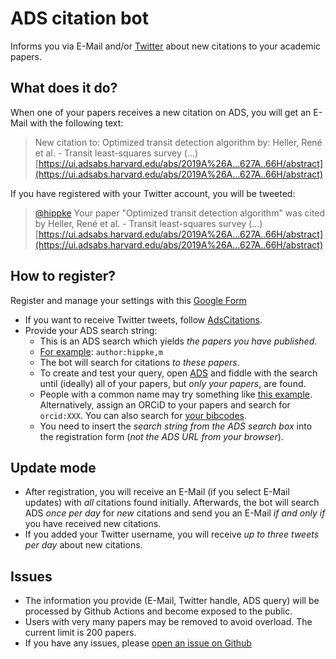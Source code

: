 ADS citation bot
====================
Informs you via E-Mail and/or [Twitter](https://twitter.com/AdsCitations) about new citations to your academic papers.

## What does it do?
When one of your papers receives a new citation on ADS, you will get an E-Mail with the following text:

> New citation to:
Optimized transit detection algorithm
by: Heller, René et al. - Transit least-squares survey (...)
[https://ui.adsabs.harvard.edu/abs/2019A%26A...627A..66H/abstract](https://ui.adsabs.harvard.edu/abs/2019A%26A...627A..66H/abstract)


If you have registered with your Twitter account, you will be tweeted:

> [@hippke](https://twitter.com/hippke) Your paper "Optimized transit detection algorithm" 
was cited by Heller, René et al. - Transit least-squares survey (...) 
[https://ui.adsabs.harvard.edu/abs/2019A%26A...627A..66H/abstract](https://ui.adsabs.harvard.edu/abs/2019A%26A...627A..66H/abstract)

## How to register?
Register and manage your settings with this [Google Form](https://docs.google.com/forms/d/e/1FAIpQLSejpaPLTVaI3KZZcgvPGBLwmkn26yMX5MpGwf9kQINzGC8Olw/viewform?vc=0&c=0&w=1&usp=mail_form_link) 
- If you want to receive Twitter tweets, follow [AdsCitations](https://twitter.com/AdsCitations).
- Provide your ADS search string:
  - This is an ADS search which yields *the papers you have published*.
  - [For example](https://ui.adsabs.harvard.edu/search/q=%20author%3A%22hippke%2Cm.%22&sort=date%20desc%2C%20bibcode%20desc&p_=0): `author:hippke,m`
  - The bot will search for citations *to these papers*.
  - To create and test your query, open [ADS](https://ui.adsabs.harvard.edu/) and fiddle with the search until (ideally) all of your papers, but *only your papers*, are found.
  - People with a common name may try something like [this example](https://ui.adsabs.harvard.edu/search/q=author%3A(%22Heller%2C%20R%22)%20AND%20NOT%20author%3A%22Sarkar%2C%20S%22%20AND%20NOT%20author%3A%22Abdou%2C%20Y%22%20AND%20pubdate%3A%5B2009-01%20TO%209999-12%5D%20AND%20database%3Aastronomy%20AND%20property%3Arefereed&sort=date%20desc%2C%20bibcode%20desc&p_=0). Alternatively, assign an ORCiD to your papers and search for `orcid:XXX`. You can also search for [your bibcodes](https://ui.adsabs.harvard.edu/search/fl=identifier%2C%5Bcitations%5D%2Cabstract%2Caff%2Cauthor%2Cbibcode%2Ccitation_count%2Ccomment%2Cdoi%2Cid%2Ckeyword%2Cpage%2Cproperty%2Cpub%2Cpub_raw%2Cpubdate%2Cpubnote%2Cread_count%2Ctitle%2Cvolume%2Clinks_data%2Cesources%2Cdata%2Ccitation_count_norm%2Cemail%2Cdoctype&q=bibcode%3A(2019IJAsB..18..393H%20OR%202019AJ....158..143H)&rows=25&sort=date%20desc%2C%20bibcode%20desc&start=0&p_=0).
  - You need to insert the *search string from the ADS search box* into the registration form (*not the ADS URL from your browser*).

## Update mode
- After registration, you will receive an E-Mail (if you select E-Mail updates) with *all* citations found initially. Afterwards, the bot will search ADS *once per day* for *new* citations and send you an E-Mail *if and only if* you have received new citations.
- If you added your Twitter username, you will receive *up to three tweets per day* about new citations.

## Issues
- The information you provide (E-Mail, Twitter handle, ADS query) will be processed by Github Actions and become exposed to the public.
- Users with very many papers may be removed to avoid overload. The current limit is 200 papers.
- If you have any issues, please [open an issue on Github](https://github.com/hippke/adsbot/issues)
